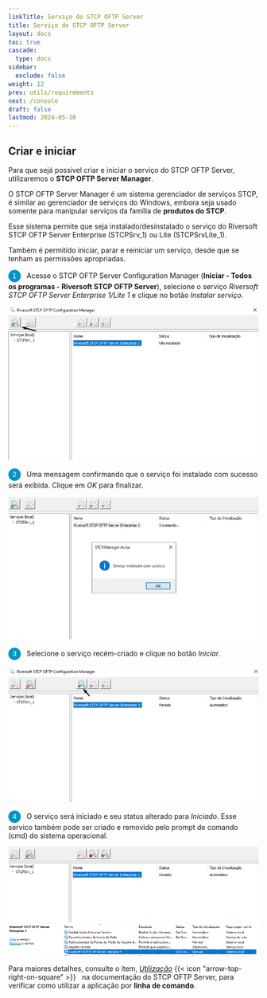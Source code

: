 ```yaml
---
linkTitle: Serviço do STCP OFTP Server
title: Serviço do STCP OFTP Server
layout: docs
toc: true
cascade:
  type: docs
sidebar:
  exclude: false
weight: 12
prev: utils/requirements
next: /console
draft: false
lastmod: 2024-05-10
---
```

## Criar e iniciar

Para que sejá possível criar e iniciar o serviço do STCP OFTP Server, utilizaremos o **STCP OFTP Server Manager**.

O STCP OFTP Server Manager é um sistema gerenciador de serviços STCP, é similar ao gerenciador de serviços do Windows, embora seja usado somente para manipular serviços da família de **produtos do STCP**.

Esse sistema permite que seja instalado/desinstalado o serviço do Riversoft STCP OFTP Server Enterprise (STCPSrv_1) ou Lite (STCPSrvLite_1).

Também é permitido iniciar, parar e reiniciar um serviço, desde que se tenham as permissões apropriadas.

<span style="display:inline-block; width: 25px; height: 25px; border-radius: 50%; background-color: #0095C7; color: white; text-align: center; line-height: 25px; font-size: 14px; font-family: Arial;">1</span> &nbsp; Acesse o STCP OFTP Server Configuration Manager (**Iniciar - Todos os programas - Riversoft STCP OFTP Server**), selecione o serviço _Riversoft STCP OFTP Server Enterprise 1/Lite 1_ e clique no botão _Instalar serviço_.

![](img/service-01.png)

<span style="display:inline-block; width: 25px; height: 25px; border-radius: 50%; background-color: #0095C7; color: white; text-align: center; line-height: 25px; font-size: 14px; font-family: Arial;">2</span> &nbsp; Uma mensagem confirmando que o serviço foi instalado com sucesso será exibida. Clique em _OK_ para finalizar.

![](img/service-02.png)

<span style="display:inline-block; width: 25px; height: 25px; border-radius: 50%; background-color: #0095C7; color: white; text-align: center; line-height: 25px; font-size: 14px; font-family: Arial;">3</span> &nbsp; Selecione o serviço recém-criado e clique no botão _Iniciar_.

![](img/service-03.png)

<span style="display:inline-block; width: 25px; height: 25px; border-radius: 50%; background-color: #0095C7; color: white; text-align: center; line-height: 25px; font-size: 14px; font-family: Arial;">4</span> &nbsp; O serviço será iniciado e seu status alterado para _Iniciado_. Esse servico também pode ser criado e removido pelo prompt de comando (cmd) do sistema operacional.

![](img/service-04.png "Serviço iniciado no STCP OFTP Server Configuration Manager")
<br>
![](img/service-05.png "Serviço iniciado nos serviços do Windows")

Para maiores detalhes, consulte o item, <a href="/stcpserver/03-util/" target="_blank">_Utilização_</a> {{< icon "arrow-top-right-on-square" >}} &nbsp; na documentação do STCP OFTP Server, para verificar como utilizar a aplicação por **linha de comando**.

<br>
